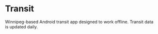 # Transit

Winnipeg-based Android transit app designed to work offline. Transit data is updated daily.

